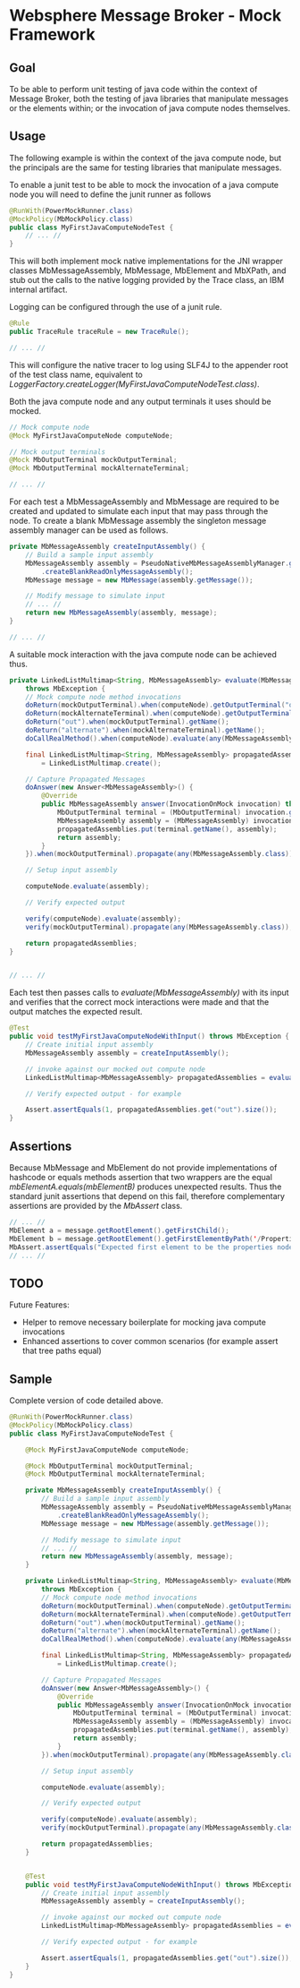 Websphere Message Broker - Mock Framework
=========================================

Goal
----

To be able to perform unit testing of java code within the context of Message
Broker, both the testing of java libraries that manipulate messages or the
elements within; or the invocation of java compute nodes themselves.

Usage
-----

The following example is within the context of the java compute node, but the
principals are the same for testing libraries that manipulate messages.

To enable a junit test to be able to mock the invocation of a java compute node
you will need to define the junit runner as follows

```java
@RunWith(PowerMockRunner.class)
@MockPolicy(MbMockPolicy.class)
public class MyFirstJavaComputeNodeTest {
    // ... //
}
```

This will both implement mock native implementations for the JNI wrapper classes
MbMessageAssembly, MbMessage, MbElement and MbXPath, and stub out the calls to
the native logging provided by the Trace class, an IBM internal artifact.

Logging can be configured through the use of a junit rule.

```java
@Rule
public TraceRule traceRule = new TraceRule();

// ... //
```

This will configure the native tracer to log using SLF4J to the appender root
of the test class name, equivalent to _LoggerFactory.createLogger(MyFirstJavaComputeNodeTest.class)_.

Both the java compute node and any output terminals it uses should be mocked.

```java
// Mock compute node
@Mock MyFirstJavaComputeNode computeNode;

// Mock output terminals
@Mock MbOutputTerminal mockOutputTerminal;
@Mock MbOutputTerminal mockAlternateTerminal;

// ... //
```

For each test a MbMessageAssembly and MbMessage are required to be created and
updated to simulate each input that may pass through the node. To create a blank
MbMessage assembly the singleton message assembly manager can be used as follows.

```java
private MbMessageAssembly createInputAssembly() {
    // Build a sample input assembly
	MbMessageAssembly assembly = PseudoNativeMbMessageAssemblyManager.getInstance()
		.createBlankReadOnlyMessageAssembly();
	MbMessage message = new MbMessage(assembly.getMessage());

	// Modify message to simulate input
	// ... //
    return new MbMessageAssembly(assembly, message);
}

// ... //
```

A suitable mock interaction with the java compute node can be achieved thus.

```java
private LinkedListMultimap<String, MbMessageAssembly> evaluate(MbMessageAssembly assembly)
    throws MbException {
    // Mock compute node method invocations
    doReturn(mockOutputTerminal).when(computeNode).getOutputTerminal("out");
	doReturn(mockAlternateTerminal).when(computeNode).getOutputTerminal("alternate");
    doReturn("out").when(mockOutputTerminal).getName();
    doReturn("alternate").when(mockAlternateTerminal).getName();
	doCallRealMethod().when(computeNode).evaluate(any(MbMessageAssembly.class));

	final LinkedListMultimap<String, MbMessageAssembly> propagatedAssemblies
	    = LinkedListMultimap.create();

	// Capture Propagated Messages
	doAnswer(new Answer<MbMessageAssembly>() {
		@Override
		public MbMessageAssembly answer(InvocationOnMock invocation) throws Throwable {
			MbOutputTerminal terminal = (MbOutputTerminal) invocation.getMock();
			MbMessageAssembly assembly = (MbMessageAssembly) invocation.getArguments()[0];
			propagatedAssemblies.put(terminal.getName(), assembly);
			return assembly;
		}
	}).when(mockOutputTerminal).propagate(any(MbMessageAssembly.class));

	// Setup input assembly

	computeNode.evaluate(assembly);

	// Verify expected output

	verify(computeNode).evaluate(assembly);
	verify(mockOutputTerminal).propagate(any(MbMessageAssembly.class));

	return propagatedAssemblies;
}


// ... //
```

Each test then passes calls to _evaluate(MbMessageAssembly)_ with its input and
verifies that the correct mock interactions were made and that the output matches
the expected result.

```java
@Test
public void testMyFirstJavaComputeNodeWithInput() throws MbException {
    // Create initial input assembly
    MbMessageAssembly assembly = createInputAssembly();

    // invoke against our mocked out compute node
    LinkedListMultimap<MbMessageAssembly> propagatedAssemblies = evaluate(assembly);

	// Verify expected output - for example

	Assert.assertEquals(1, propagatedAssemblies.get("out").size());
}

```

Assertions
----------

Because MbMessage and MbElement do not provide implementations of hashcode or equals methods assertion that two wrappers
are the equal _mbElementA.equals(mbElementB)_ produces unexpected results. Thus the standard junit assertions that
depend on this fail, therefore complementary assertions are provided by the _MbAssert_ class.

```java
// ... //
MbElement a = message.getRootElement().getFirstChild();
MbElement b = message.getRootElement().getFirstElementByPath('/Properties');
MbAssert.assertEquals("Expected first element to be the properties node", a, b);
// ... //
```

TODO
----

Future Features:

* Helper to remove necessary boilerplate for mocking java compute invocations
* Enhanced assertions to cover common scenarios (for example assert that tree paths equal)

Sample
------

Complete version of code detailed above.

```java
@RunWith(PowerMockRunner.class)
@MockPolicy(MbMockPolicy.class)
public class MyFirstJavaComputeNodeTest {

	@Mock MyFirstJavaComputeNode computeNode;

	@Mock MbOutputTerminal mockOutputTerminal;
	@Mock MbOutputTerminal mockAlternateTerminal;

    private MbMessageAssembly createInputAssembly() {
        // Build a sample input assembly
		MbMessageAssembly assembly = PseudoNativeMbMessageAssemblyManager.getInstance()
			.createBlankReadOnlyMessageAssembly();
		MbMessage message = new MbMessage(assembly.getMessage());

		// Modify message to simulate input
		// ... //
        return new MbMessageAssembly(assembly, message);
    }

	private LinkedListMultimap<String, MbMessageAssembly> evaluate(MbMessageAssembly assembly) 
	    throws MbException {	        
        // Mock compute node method invocations    
		doReturn(mockOutputTerminal).when(computeNode).getOutputTerminal("out");
		doReturn(mockAlternateTerminal).when(computeNode).getOutputTerminal("alternate");
        doReturn("out").when(mockOutputTerminal).getName();
        doReturn("alternate").when(mockAlternateTerminal).getName();
		doCallRealMethod().when(computeNode).evaluate(any(MbMessageAssembly.class));

		final LinkedListMultimap<String, MbMessageAssembly> propagatedAssemblies 
		    = LinkedListMultimap.create();

		// Capture Propagated Messages
		doAnswer(new Answer<MbMessageAssembly>() {
			@Override
			public MbMessageAssembly answer(InvocationOnMock invocation) throws Throwable {
				MbOutputTerminal terminal = (MbOutputTerminal) invocation.getMock();
				MbMessageAssembly assembly = (MbMessageAssembly) invocation.getArguments()[0];
				propagatedAssemblies.put(terminal.getName(), assembly);
				return assembly;
			}
		}).when(mockOutputTerminal).propagate(any(MbMessageAssembly.class));

		// Setup input assembly

		computeNode.evaluate(assembly);

		// Verify expected output

		verify(computeNode).evaluate(assembly);
		verify(mockOutputTerminal).propagate(any(MbMessageAssembly.class));

		return propagatedAssemblies;
	}


	@Test
	public void testMyFirstJavaComputeNodeWithInput() throws MbException {
	    // Create initial input assembly
	    MbMessageAssembly assembly = createInputAssembly();

	    // invoke against our mocked out compute node
	    LinkedListMultimap<MbMessageAssembly> propagatedAssemblies = evaluate(assembly);

		// Verify expected output - for example

		Assert.assertEquals(1, propagatedAssemblies.get("out").size());
	}
}

```